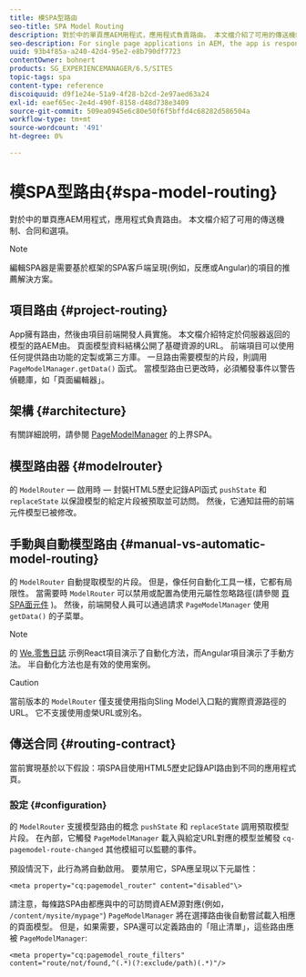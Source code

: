 ```yaml
---
title: 模SPA型路由
seo-title: SPA Model Routing
description: 對於中的單頁應AEM用程式，應用程式負責路由。 本文檔介紹了可用的傳送機制、合同和選項。
seo-description: For single page applications in AEM, the app is responsible for the routing. This document describes the routing mechanism, the contract, and options available.
uuid: 93b4f85a-a240-42d4-95e2-e8b790df7723
contentOwner: bohnert
products: SG_EXPERIENCEMANAGER/6.5/SITES
topic-tags: spa
content-type: reference
discoiquuid: d9f1e24e-51a9-4f28-b2cd-2e97aed63a24
exl-id: eaef65ec-2e4d-490f-8158-d48d738e3409
source-git-commit: 509ea0945e6c80e50f6f5bffd4c68282d586504a
workflow-type: tm+mt
source-wordcount: '491'
ht-degree: 0%

---
```


# 模SPA型路由{#spa-model-routing}

對於中的單頁應AEM用程式，應用程式負責路由。 本文檔介紹了可用的傳送機制、合同和選項。

>[!NOTE]
>
>編輯SPA器是需要基於框架的SPA客戶端呈現(例如，反應或Angular)的項目的推薦解決方案。

## 項目路由 {#project-routing}

App擁有路由，然後由項目前端開發人員實施。 本文檔介紹特定於伺服器返回的模型的路AEM由。 頁面模型資料結構公開了基礎資源的URL。 前端項目可以使用任何提供路由功能的定製或第三方庫。 一旦路由需要模型的片段，則調用 `PageModelManager.getData()` 函式。 當模型路由已更改時，必須觸發事件以警告偵聽庫，如「頁面編輯器」。

## 架構 {#architecture}

有關詳細說明，請參閱 [PageModelManager](/help/sites-developing/spa-blueprint.md#pagemodelmanager) 的上界SPA。

## 模型路由器 {#modelrouter}

的 `ModelRouter`  — 啟用時 — 封裝HTML5歷史記錄API函式 `pushState` 和 `replaceState` 以保證模型的給定片段被預取並可訪問。 然後，它通知註冊的前端元件模型已被修改。

## 手動與自動模型路由 {#manual-vs-automatic-model-routing}

的 `ModelRouter` 自動提取模型的片段。 但是，像任何自動化工具一樣，它都有局限性。 當需要時 `ModelRouter` 可以禁用或配置為使用元屬性忽略路徑(請參閱 [頁SPA面元件](/help/sites-developing/spa-page-component.md) )。 然後，前端開發人員可以通過請求 `PageModelManager` 使用 `getData()` 的子菜單。

>[!NOTE]
>
>的 [We.零售日誌](https://github.com/adobe/aem-sample-we-retail-journal) 示例React項目演示了自動化方法，而Angular項目演示了手動方法。 半自動化方法也是有效的使用案例。

>[!CAUTION]
>
>當前版本的 `ModelRouter` 僅支援使用指向Sling Model入口點的實際資源路徑的URL。 它不支援使用虛榮URL或別名。

## 傳送合同 {#routing-contract}

當前實現基於以下假設：項SPA目使用HTML5歷史記錄API路由到不同的應用程式頁。

### 設定 {#configuration}

的 `ModelRouter` 支援模型路由的概念 `pushState` 和 `replaceState` 調用預取模型片段。 在內部，它觸發 `PageModelManager` 載入與給定URL對應的模型並觸發 `cq-pagemodel-route-changed` 其他模組可以監聽的事件。

預設情況下，此行為將自動啟用。 要禁用它，SPA應呈現以下元屬性：

```
<meta property="cq:pagemodel_router" content="disabled"\>
```

請注意，每條路SPA由都應與中的可訪問資AEM源對應(例如， `/content/mysite/mypage"`) `PageModelManager` 將在選擇路由後自動嘗試載入相應的頁面模型。 但是，如果需要，SPA還可以定義路由的「阻止清單」，這些路由應被 `PageModelManager`:

```
<meta property="cq:pagemodel_route_filters" content="route/not/found,^(.*)(?:exclude/path)(.*)"/>
```

